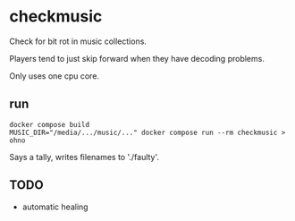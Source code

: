 # checkmusic

Check for bit rot in music collections.

Players tend to just skip forward when they have decoding problems.

Only uses one cpu core.

## run

    docker compose build
    MUSIC_DIR="/media/.../music/..." docker compose run --rm checkmusic > ohno

Says a tally, writes filenames to './faulty'.

## TODO

* automatic healing
